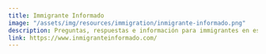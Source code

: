 ```yaml
---
title: Immigrante Informado
image: "/assets/img/resources/immigration/inmigrante-informado.png"
description: Preguntas, respuestas e información para immigrantes en español.
link: https://www.inmigranteinformado.com/
---
```

